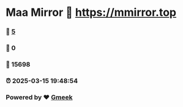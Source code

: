 # Maa Mirror :link: https://mmirror.top 
### :page_facing_up: [5](https://mmirror.top/tag.html) 
### :speech_balloon: 0 
### :hibiscus: 15698 
### :alarm_clock: 2025-03-15 19:48:54 
### Powered by :heart: [Gmeek](https://github.com/Meekdai/Gmeek)
